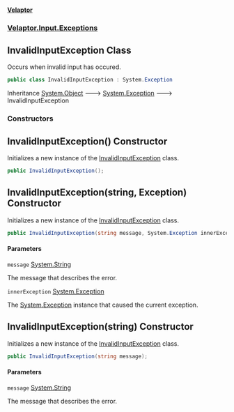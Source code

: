 #### [Velaptor](index.md 'index')
### [Velaptor.Input.Exceptions](Velaptor.Input.Exceptions.md 'Velaptor.Input.Exceptions')

## InvalidInputException Class

Occurs when invalid input has occured.

```csharp
public class InvalidInputException : System.Exception
```

Inheritance [System.Object](https://docs.microsoft.com/en-us/dotnet/api/System.Object 'System.Object') &#129106; [System.Exception](https://docs.microsoft.com/en-us/dotnet/api/System.Exception 'System.Exception') &#129106; InvalidInputException
### Constructors

<a name='Velaptor.Input.Exceptions.InvalidInputException.InvalidInputException()'></a>

## InvalidInputException() Constructor

Initializes a new instance of the [InvalidInputException](Velaptor.Input.Exceptions.InvalidInputException.md 'Velaptor.Input.Exceptions.InvalidInputException') class.

```csharp
public InvalidInputException();
```

<a name='Velaptor.Input.Exceptions.InvalidInputException.InvalidInputException(string,System.Exception)'></a>

## InvalidInputException(string, Exception) Constructor

Initializes a new instance of the [InvalidInputException](Velaptor.Input.Exceptions.InvalidInputException.md 'Velaptor.Input.Exceptions.InvalidInputException') class.

```csharp
public InvalidInputException(string message, System.Exception innerException);
```
#### Parameters

<a name='Velaptor.Input.Exceptions.InvalidInputException.InvalidInputException(string,System.Exception).message'></a>

`message` [System.String](https://docs.microsoft.com/en-us/dotnet/api/System.String 'System.String')

The message that describes the error.

<a name='Velaptor.Input.Exceptions.InvalidInputException.InvalidInputException(string,System.Exception).innerException'></a>

`innerException` [System.Exception](https://docs.microsoft.com/en-us/dotnet/api/System.Exception 'System.Exception')

The [System.Exception](https://docs.microsoft.com/en-us/dotnet/api/System.Exception 'System.Exception') instance that caused the current exception.

<a name='Velaptor.Input.Exceptions.InvalidInputException.InvalidInputException(string)'></a>

## InvalidInputException(string) Constructor

Initializes a new instance of the [InvalidInputException](Velaptor.Input.Exceptions.InvalidInputException.md 'Velaptor.Input.Exceptions.InvalidInputException') class.

```csharp
public InvalidInputException(string message);
```
#### Parameters

<a name='Velaptor.Input.Exceptions.InvalidInputException.InvalidInputException(string).message'></a>

`message` [System.String](https://docs.microsoft.com/en-us/dotnet/api/System.String 'System.String')

The message that describes the error.